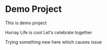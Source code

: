 # Demo Project

This is demo project

Hurray Life is cool Let's celebrate together

Trying something new here which causes issue